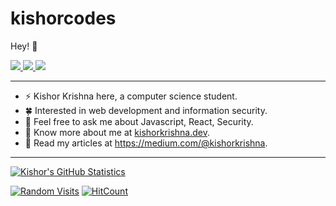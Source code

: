 # kishorcodes

Hey! :wave:

<p>
  <a href="https://twitter.com/kishorcodes">
    <img src="https://img.shields.io/badge/-@kishorcodes-1ca0f1?style=flat-square&labelColor=1ca0f1&logo=twitter&logoColor=white&link=https://twitter.com/kishorcodes">
   </a>

  <a href="https://www.linkedin.com/in/kishorkrishna07/">
    <img src="https://img.shields.io/badge/-kishorkrishna07-blue?style=flat-square&logo=Linkedin&logoColor=white&link=https://www.linkedin.com/in/kishorkrishna07/">
  </a>
   <a href="mailto:kishorkrishnak2004@gmail.com">
    <img src="https://img.shields.io/badge/-kishorkrishnak2004@gmail.com-c14438?style=flat-square&logo=Gmail&logoColor=white&link=mailto:kishorkrishnak2004@gmail.comme@anshumanv.dev">
   </a>
</p>
    
-------
-  ⚡ Kishor Krishna here, a computer science student. 
-  🍀 Interested in web development and information security.
-  💭 Feel free to ask me about Javascript, React, Security.
-  🍎 Know more about me at [kishorkrishna.dev](https://kishorkrishna.dev).
-  🍿 Read my articles at https://medium.com/@kishorkrishna. 
-------

[![Kishor's GitHub Statistics](https://github-readme-stats.vercel.app/api?username=kishorcodes&count_private=true&show_icons=true&include_all_commits=true)](https://github.com/kishorcodes)

[![Random Visits](https://randos.online/u/kishorcodes)](https://randos.online/u/kishorcodes/next)
[![HitCount](http://hits.dwyl.com/kishorcodes/kishorcodes.svg)](http://hits.dwyl.com/kishorcodes/kishorcodes)





